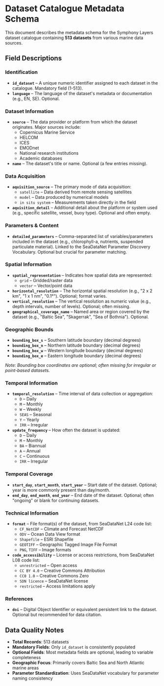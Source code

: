 # Dataset Catalogue Metadata Schema

This document describes the metadata schema for the Symphony Layers dataset catalogue containing **513 datasets** from various marine data sources.

## Field Descriptions

### Identification
- **`id_dataset`** – A unique numeric identifier assigned to each dataset in the catalogue. Mandatory field (1-513).
- **`language`** – The language of the dataset's metadata or documentation (e.g., EN, SE). Optional.

### Dataset Information
- **`source`** – The data provider or platform from which the dataset originates. Major sources include:
  - Copernicus Marine Service
  - HELCOM 
  - ICES
  - EMODnet
  - National research institutions
  - Academic databases
- **`name`** – The dataset's title or name. Optional (a few entries missing).

### Data Acquisition
- **`aquisition_source`** – The primary mode of data acquisition:
  - `satellite` – Data derived from remote sensing satellites
  - `model` – Data produced by numerical models  
  - `in situ system` – Measurements taken directly in the field
- **`aquisition_detail`** – Additional detail about the platform or system used (e.g., specific satellite, vessel, buoy type). Optional and often empty.

### Parameters & Content
- **`detailed_parameters`** – Comma-separated list of variables/parameters included in the dataset (e.g., chlorophyll-a, nutrients, suspended particulate material). Linked to the SeaDataNet Parameter Discovery Vocabulary. Optional but crucial for parameter matching.

### Spatial Information
- **`spatial_representation`** – Indicates how spatial data are represented:
  - `grid` – Gridded/raster data
  - `vector` – Vector/point data
- **`horizontal_resolution`** – The horizontal spatial resolution (e.g., "2 x 2 km", "1 x 1 nm", "0.1°"). Optional; format varies.
- **`vertical_resolution`** – The vertical resolution as numeric value (e.g., depth intervals, number of levels). Optional; often missing.
- **`geographical_coverage_name`** – Named area or region covered by the dataset (e.g., "Baltic Sea", "Skagerrak", "Sea of Bothnia"). Optional.

### Geographic Bounds
- **`bounding_box_s`** – Southern latitude boundary (decimal degrees)
- **`bounding_box_n`** – Northern latitude boundary (decimal degrees)  
- **`bounding_box_w`** – Western longitude boundary (decimal degrees)
- **`bounding_box_e`** – Eastern longitude boundary (decimal degrees)

*Note: Bounding box coordinates are optional; often missing for irregular or point-based datasets.*

### Temporal Information
- **`temporal_resolution`** – Time interval of data collection or aggregation:
  - `D` – Daily
  - `M` – Monthly  
  - `W` – Weekly
  - `SEAS` – Seasonal
  - `Y` – Yearly
  - `IRR` – Irregular
- **`update_frequency`** – How often the dataset is updated:
  - `D` – Daily
  - `M` – Monthly
  - `BA` – Biannual  
  - `A` – Annual
  - `C` – Continuous
  - `IRR` – Irregular

### Temporal Coverage
- **`start_day`**, **`start_month`**, **`start_year`** – Start date of the dataset. Optional; year is more commonly present than day/month.
- **`end_day`**, **`end_month`**, **`end_year`** – End date of the dataset. Optional; often "ongoing" or blank for continuing datasets.

### Technical Information  
- **`format`** – File format(s) of the dataset, from SeaDataNet L24 code list:
  - `CF_NetCDF` – Climate and Forecast NetCDF
  - `ODV` – Ocean Data View format
  - `Shapefile` – ESRI Shapefile
  - `GEOTIFF` – Geographic Tagged Image File Format
  - `PNG`, `TIFF` – Image formats
- **`code_accessibility`** – License or access restrictions, from SeaDataNet L08 code list:
  - `unrestricted` – Open access
  - `CC BY 4.0` – Creative Commons Attribution
  - `CC0 1.0` – Creative Commons Zero
  - `SDN licence` – SeaDataNet license
  - `restricted` – Access limitations apply

### References
- **`doi`** – Digital Object Identifier or equivalent persistent link to the dataset. Optional but recommended for data citation.

## Data Quality Notes

- **Total Records**: 513 datasets
- **Mandatory Fields**: Only `id_dataset` is consistently populated
- **Optional Fields**: Most metadata fields are optional, leading to variable completeness
- **Geographic Focus**: Primarily covers Baltic Sea and North Atlantic marine areas
- **Parameter Standardization**: Uses SeaDataNet vocabulary for parameter naming consistency
